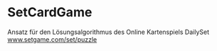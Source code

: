 # SetCardGame

Ansatz für den Lösungsalgorithmus des Online Kartenspiels DailySet www.setgame.com/set/puzzle
